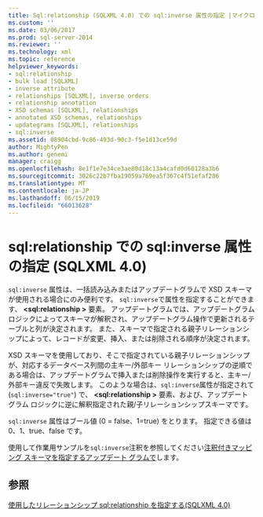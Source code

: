 ```yaml
---
title: Sql:relationship (SQLXML 4.0) での sql:inverse 属性の指定 |マイクロソフトのドキュメント
ms.custom: ''
ms.date: 03/06/2017
ms.prod: sql-server-2014
ms.reviewer: ''
ms.technology: xml
ms.topic: reference
helpviewer_keywords:
- sql:relationship
- bulk load [SQLXML]
- inverse attribute
- relationships [SQLXML], inverse orders
- relationship annotation
- XSD schemas [SQLXML], relationships
- annotated XSD schemas, relationships
- updategrams [SQLXML], relationships
- sql:inverse
ms.assetid: 08904cbd-9c86-493d-90c3-f5e1d13ce59d
author: MightyPen
ms.author: genemi
manager: craigg
ms.openlocfilehash: 8e1f1e7e34ce3ae80d18c13a4cafd0d60128a3b6
ms.sourcegitcommit: 3026c22b7fba19059a769ea5f367c4f51efaf286
ms.translationtype: MT
ms.contentlocale: ja-JP
ms.lasthandoff: 06/15/2019
ms.locfileid: "66013628"
---
```

# <a name="specifying-the-sqlinverse-attribute-on-sqlrelationship-sqlxml-40"></a>sql:relationship での sql:inverse 属性の指定 (SQLXML 4.0)
  `sql:inverse` 属性は、一括読み込みまたはアップデートグラムで XSD スキーマが使用される場合にのみ便利です。 `sql:inverse`で属性を指定することができます、  **\<sql:relationship >** 要素。 アップデートグラムでは、アップデートグラム ロジックによってスキーマが解釈され、アップデートグラム操作で更新されるテーブルと列が決定されます。 また、スキーマで指定される親子リレーションシップによって、レコードが変更、挿入、または削除される順序が決定されます。  
  
 XSD スキーマを使用しており、そこで指定されている親子リレーションシップが、対応するデータベース列間の主キー/外部キー リレーションシップの逆順である場合は、アップデートグラムで挿入または削除操作を実行すると、主キー/外部キー違反で失敗します。 このような場合は、`sql:inverse`属性が指定されて (`sql:inverse="true"`) で、  **\<sql:relationship >** 要素、および、アップデート グラム ロジックに逆に解釈指定された親/子リレーションシップスキーマです。  
  
 `sql:inverse` 属性はブール値 (0 = false、1=true) をとります。 指定できる値は 0、1、true、false です。  
  
 使用して作業用サンプルを`sql:inverse`注釈を参照してください[注釈付きマッピング スキーマを指定するアップデート グラムで](../sqlxml-annotated-xsd-schemas-xpath-queries/updategrams/specifying-an-annotated-mapping-schema-in-an-updategram-sqlxml-4-0.md)します。  
  
## <a name="see-also"></a>参照  
 [使用したリレーションシップ sql:relationship を指定する&#40;SQLXML 4.0&#41;](specifying-relationships-using-sql-relationship-sqlxml-4-0.md)  
  
  
